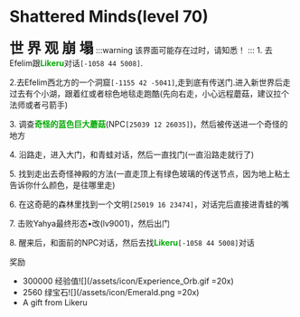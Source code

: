 # Shattered Minds(level 70)
<span style="font-size: 25px;">**世  界  观  崩  塌**</span>
:::warning
该界面可能存在过时，请知悉！
:::
<span class="stage-index">1.</span> 去Efelim跟<font color=00AA00>**Likeru**</font>对话`[-1058 44 5008]`.

<span class="stage-index">2.</span>去Efelim西北方的一个洞窟`[-1155 42 -5041]`,走到底有传送门.进入新世界后走过去有个小湖，跟着红或者棕色地毯走跑酷(先向右走，小心远程蘑菇，建议拉个法师或者弓箭手)

<span class="stage-index">3.</span> 调查<font color=00AA00>**奇怪的蓝色巨大蘑菇**</font>(NPC`[25039 12 26035]`)，然后被传送进一个奇怪的地方

<span class="stage-index">4.</span> 沿路走，进入大门，和青蛙对话，然后一直找门(一直沿路走就行了)

<span class="stage-index">5.</span> 找到走出去奇怪神殿的方法(一直走顶上有绿色玻璃的传送节点，因为地上粘土告诉你什么颜色，是往哪里走)

<span class="stage-index">6.</span> 在这奇葩的森林里找到一个文明`[25019 16 23474]`，对话完后直接进青蛙的嘴

<span class="stage-index">7.</span> 击败Yahya最终形态•改(lv9001)，然后出门

<span class="stage-index">8.</span> 醒来后，和面前的NPC对话，然后去找<font color=00AA00>**Likeru**</font>`[-1058 44 5008]`对话

奖励
+ 300000 经验值![](/assets/icon/Experience_Orb.gif =20x)
+ 2560 绿宝石![](/assets/icon/Emerald.png =20x)
+ A gift from Likeru